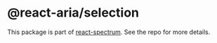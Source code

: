 # @react-aria/selection

This package is part of [react-spectrum](https://github.com/watheia/rsp-kit). See the repo for more details.
